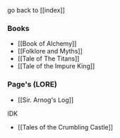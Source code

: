 go back to [[index]]

### Books

- [[Book of Alchemy]]
- [[Folklore and Myths]]
- [[Tale of The Titans]]
- [[Tale of the Impure King]]

### Page's (LORE)

- [[Sir. Arnog's Log]]


IDK

- [[Tales of the Crumbling Castle]]
